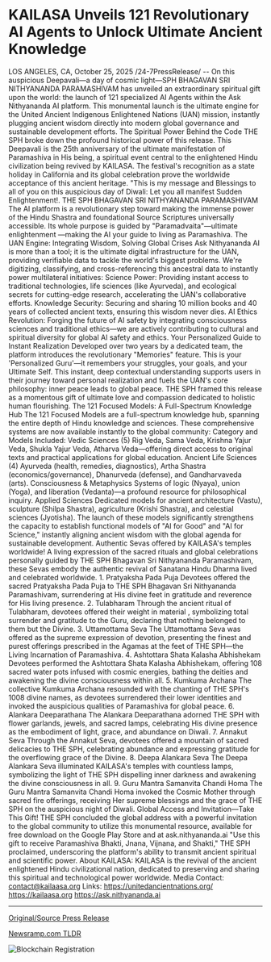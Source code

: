 # KAILASA Unveils 121 Revolutionary AI Agents to Unlock Ultimate Ancient Knowledge

LOS ANGELES, CA, October 25, 2025 /24-7PressRelease/ -- On this auspicious Deepavali—a day of cosmic light—SPH BHAGAVAN SRI NITHYANANDA PARAMASHIVAM has unveiled an extraordinary spiritual gift upon the world: the launch of 121 specialized AI Agents within the Ask Nithyananda AI platform.  This monumental launch is the ultimate engine for the United Ancient Indigenous Enlightened Nations (UAN) mission, instantly plugging ancient wisdom directly into modern global governance and sustainable development efforts.  The Spiritual Power Behind the Code  THE SPH broke down the profound historical power of this release. This Deepavali is the 25th anniversary of the ultimate manifestation of Paramashiva in His being, a spiritual event central to the enlightened Hindu civilization being revived by KAILASA. The festival's recognition as a state holiday in California and its global celebration prove the worldwide acceptance of this ancient heritage.  "This is my message and Blessings to all of you on this auspicious day of Diwali: Let you all manifest Sudden Enlightenment!.   THE SPH BHAGAVAN SRI NITHYANANDA PARAMASHIVAM  The AI platform is a revolutionary step toward making the immense power of the Hindu Shastra and foundational Source Scriptures universally accessible. Its whole purpose is guided by "Paramadvaita"—ultimate enlightenment —making the AI your guide to living as Paramashiva.  The UAN Engine: Integrating Wisdom, Solving Global Crises  Ask Nithyananda AI is more than a tool; it is the ultimate digital infrastructure for the UAN, providing verifiable data to tackle the world's biggest problems. We're digitizing, classifying, and cross-referencing this ancestral data to instantly power multilateral initiatives:  Science Power: Providing instant access to traditional technologies, life sciences (like Ayurveda), and ecological secrets for cutting-edge research, accelerating the UAN's collaborative efforts. Knowledge Security: Securing and sharing 10 million books and 40 years of collected ancient texts, ensuring this wisdom never dies. AI Ethics Revolution: Forging the future of AI safety by integrating consciousness sciences and traditional ethics—we are actively contributing to cultural and spiritual diversity for global AI safety and ethics.  Your Personalized Guide to Instant Realization  Developed over two years by a dedicated team, the platform introduces the revolutionary "Memories" feature. This is your 'Personalized Guru'—it remembers your struggles, your goals, and your Ultimate Self.  This instant, deep contextual understanding supports users in their journey toward personal realization and fuels the UAN's core philosophy: inner peace leads to global peace. THE SPH framed this release as a momentous gift of ultimate love and compassion dedicated to holistic human flourishing.  The 121 Focused Models: A Full-Spectrum Knowledge Hub  The 121 Focused Models are a full-spectrum knowledge hub, spanning the entire depth of Hindu knowledge and sciences. These comprehensive systems are now available instantly to the global community:  Category and Models Included:  Vedic Sciences (5) Rig Veda, Sama Veda, Krishna Yajur Veda, Shukla Yajur Veda, Atharva Veda—offering direct access to original texts and practical applications for global education.  Ancient Life Sciences (4) Ayurveda (health, remedies, diagnostics), Artha Shastra (economics/governance), Dhanurveda (defense), and Gandharvaveda (arts).  Consciousness & Metaphysics Systems of logic (Nyaya), union (Yoga), and liberation (Vedanta)—a profound resource for philosophical inquiry.  Applied Sciences Dedicated models for ancient architecture (Vastu), sculpture (Shilpa Shastra), agriculture (Krishi Shastra), and celestial sciences (Jyotisha).  The launch of these models significantly strengthens the capacity to establish functional models of "AI for Good" and "AI for Science," instantly aligning ancient wisdom with the global agenda for sustainable development.  Authentic Sevas offered by KAILASA's temples worldwide!  A living expression of the sacred rituals and global celebrations personally guided by THE SPH Bhagavan Sri Nithyananda Paramashivam, these Sevas embody the authentic revival of Sanatana Hindu Dharma lived and celebrated worldwide.  1. Pratyaksha Pada Puja Devotees offered the sacred Pratyaksha Pada Puja to THE SPH Bhagavan Sri Nithyananda Paramashivam, surrendering at His divine feet in gratitude and reverence for His living presence.  2. Tulabharam Through the ancient ritual of Tulabharam, devotees offered their weight in material , symbolizing total surrender and gratitude to the Guru, declaring that nothing belonged to them but the Divine.  3. Uttamottama Seva The Uttamottama Seva was offered as the supreme expression of devotion, presenting the finest and purest offerings prescribed in the Agamas at the feet of THE SPH—the Living Incarnation of Paramashiva.  4. Ashtottara Shata Kalasha Abhishekam Devotees performed the Ashtottara Shata Kalasha Abhishekam, offering 108 sacred water pots infused with cosmic energies, bathing the deities and awakening the divine consciousness within all.  5. Kumkuma Archana The collective Kumkuma Archana resounded with the chanting of THE SPH's 1008 divine names, as devotees surrendered their lower identities and invoked the auspicious qualities of Paramashiva for global peace.  6. Alankara Deeparathana The Alankara Deeparathana adorned THE SPH with flower garlands, jewels, and sacred lamps, celebrating His divine presence as the embodiment of light, grace, and abundance on Diwali.  7. Annakut Seva Through the Annakut Seva, devotees offered a mountain of sacred delicacies to THE SPH, celebrating abundance and expressing gratitude for the overflowing grace of the Divine.  8. Deepa Alankara Seva The Deepa Alankara Seva illuminated KAILASA's temples with countless lamps, symbolizing the light of THE SPH dispelling inner darkness and awakening the divine consciousness in all.  9. Guru Mantra Samanvita Chandi Homa The Guru Mantra Samanvita Chandi Homa invoked the Cosmic Mother through sacred fire offerings, receiving Her supreme blessings and the grace of THE SPH on the auspicious night of Diwali.  Global Access and Invitation—Take This Gift! THE SPH concluded the global address with a powerful invitation to the global community to utilize this monumental resource, available for free download on the Google Play Store and at ask.nithyananda.ai  "Use this gift to receive Paramashiva Bhakti, Jnana, Vijnana, and Shakti," THE SPH proclaimed, underscoring the platform's ability to transmit ancient spiritual and scientific power.  About KAILASA:  KAILASA is the revival of the ancient enlightened Hindu civilizational nation, dedicated to preserving and sharing this spiritual and technological power worldwide.  Media Contact:  contact@kailaasa.org  Links: https://unitedancientnations.org/ https://kailaasa.org https://ask.nithyananda.ai 

---

[Original/Source Press Release](https://www.24-7pressrelease.com/press-release/528057/kailasa-unveils-121-revolutionary-ai-agents-to-unlock-ultimate-ancient-knowledge)
                    

[Newsramp.com TLDR](https://newsramp.com/curated-news/121-ai-agents-launch-to-bridge-ancient-hindu-wisdom-with-modern-technology/d85e78669cf58ba3dd2c8848649ed5be) 

 

 



![Blockchain Registration](https://cdn.newsramp.app/24-7PressRelease/qrcode/2510/25/calmH1lf.webp)
